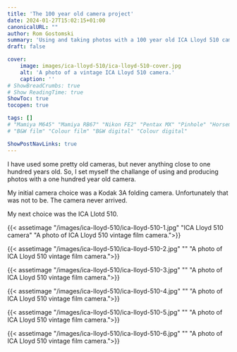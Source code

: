```yaml
---
title: 'The 100 year old camera project'
date: 2024-01-27T15:02:15+01:00
canonicalURL: ""
author: Rom Gostomski
summary: 'Using and taking photos with a 100 year old ICA Lloyd 510 camera.'
draft: false

cover:
    image: images/ica-lloyd-510/ica-lloyd-510-cover.jpg
    alt: 'A photo of a vintage ICA Lloyd 510 camera.'
    caption: ''
# ShowBreadCrumbs: true
# Show ReadingTime: true
ShowToc: true
tocopen: true

tags: []
# "Mamiya M645" "Mamiya RB67" "Nikon FE2" "Pentax MX" "Pinhole" "Horseman VH-R" "Zeis Ikon Ikoflex"
# "B&W film" "Colour film" "B&W digital" "Colour digital"

ShowPostNavLinks: true
---
```

I have used some pretty old cameras, but never anything close to one hundred years old. So, I set myself the challange of using and producing photos with a one hundred year old camera.

My initial camera choice was a Kodak 3A folding camera. Unfortunately that was not to be. The camera never arrived.

My next choice was the ICA Llotd 510.

{{< assetimage "/images/ica-lloyd-510/ica-lloyd-510-1.jpg"
"ICA Lloyd 510 camera" 
"A photo of ICA Lloyd 510 vintage film camera.">}}

{{< assetimage "/images/ica-lloyd-510/ica-lloyd-510-2.jpg"
"" 
"A photo of ICA Lloyd 510 vintage film camera.">}}

{{< assetimage "/images/ica-lloyd-510/ica-lloyd-510-3.jpg"
"" 
"A photo of ICA Lloyd 510 vintage film camera.">}}

{{< assetimage "/images/ica-lloyd-510/ica-lloyd-510-4.jpg"
"" 
"A photo of ICA Lloyd 510 vintage film camera.">}}

{{< assetimage "/images/ica-lloyd-510/ica-lloyd-510-5.jpg"
"" 
"A photo of ICA Lloyd 510 vintage film camera.">}}

{{< assetimage "/images/ica-lloyd-510/ica-lloyd-510-6.jpg"
"" 
"A photo of ICA Lloyd 510 vintage film camera.">}}

